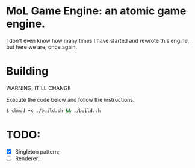 
# MoL Game Engine: an atomic game engine.

I don't even know how many times I have started and rewrote this engine, but here we are, once again.

# Building

WARNING: IT'LL CHANGE

Execute the code below and follow the instructions.

```bash
$ chmod +x ./build.sh && ./build.sh
```

# TODO:

 - [x] Singleton pattern;
 - [ ] Renderer;